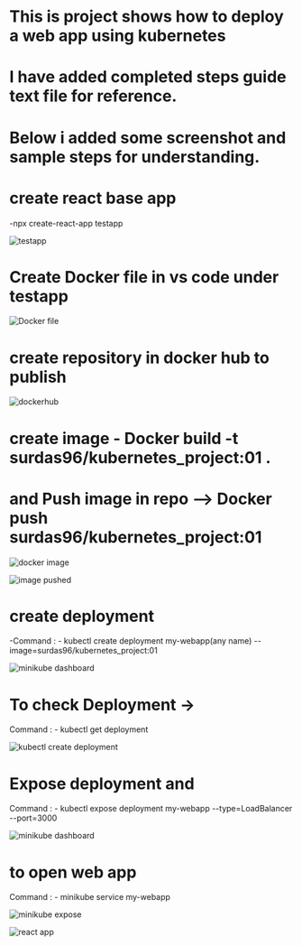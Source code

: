 # This is project shows how to deploy a web app using kubernetes 
# I have added completed steps guide text file for reference. 

# Below i added some screenshot and sample steps for understanding. 

# create react base app 
-npx create-react-app testapp

![testapp](https://github.com/user-attachments/assets/9791b942-aa02-4210-9806-d59c008f6c4e)



# Create Docker file in vs code under testapp

![Docker file](https://github.com/user-attachments/assets/e0dc67a9-6ee1-4604-b7f5-fb0a9b184669)


# create repository in docker hub to publish 

![dockerhub](https://github.com/user-attachments/assets/f64cf308-c0b9-4c2c-93b9-1eeb4f74a253)


# create image - Docker build -t surdas96/kubernetes_project:01 .
# and Push image in repo --> Docker push surdas96/kubernetes_project:01

![docker image](https://github.com/user-attachments/assets/8ca273a8-0e80-40ed-9035-30b2ac02b4fa)

![image pushed](https://github.com/user-attachments/assets/b656956b-341b-4231-b476-d6e8523ce7c5)

# create deployment 
-Command : - kubectl create deployment my-webapp(any name) --image=surdas96/kubernetes_project:01

![minikube dashboard](https://github.com/user-attachments/assets/bec924d2-a733-416a-bf98-ea2206e854c2)


# To check Deployment -> 
Command : - kubectl get deployment

![kubectl create deployment](https://github.com/user-attachments/assets/297c90ba-651e-476e-ac4f-df3a936db3c7)

# Expose deployment and 
Command : - kubectl expose deployment my-webapp --type=LoadBalancer --port=3000

![minikube dashboard](https://github.com/user-attachments/assets/c49e89d5-5f45-4aba-be41-57ba54760bd8)

# to open web app 

Command : - minikube service my-webapp

![minikube expose](https://github.com/user-attachments/assets/cc73bc35-b023-418d-b237-c7670572c400)

![react app](https://github.com/user-attachments/assets/5e0a7234-f66d-42f9-822d-b736d5e402fc)




